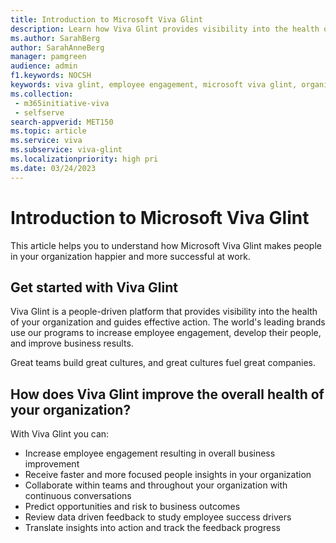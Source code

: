 ```yaml
---
title: Introduction to Microsoft Viva Glint 
description: Learn how Viva Glint provides visibility into the health of your organization and guides effective action. The world's leading brands use Viva Glint programs to increase employee engagement, develop their people, and improve business results. 
ms.author: SarahBerg
author: SarahAnneBerg
manager: pamgreen
audience: admin
f1.keywords: NOCSH
keywords: viva glint, employee engagement, microsoft viva glint, organization health, viva glint history
ms.collection: 
 - m365initiative-viva
 - selfserve
search-appverid: MET150
ms.topic: article
ms.service: viva
ms.subservice: viva-glint
ms.localizationpriority: high pri
ms.date: 03/24/2023
---
```


# Introduction to Microsoft Viva Glint

This article helps you to understand how Microsoft Viva Glint makes people in your organization happier and more successful at work.

## Get started with Viva Glint

Viva Glint is a people-driven platform that provides visibility into the health of your organization and guides effective action. The world's leading brands use our programs to increase employee engagement, develop their people, and improve business results.

Great teams build great cultures, and great cultures fuel great companies.

## How does Viva Glint improve the overall health of your organization?

With Viva Glint you can:

- Increase employee engagement resulting in overall business improvement
- Receive faster and more focused people insights in your organization
- Collaborate within teams and throughout your organization with continuous conversations
- Predict opportunities and risk to business outcomes
- Review data driven feedback to study employee success drivers
- Translate insights into action and track the feedback progress
